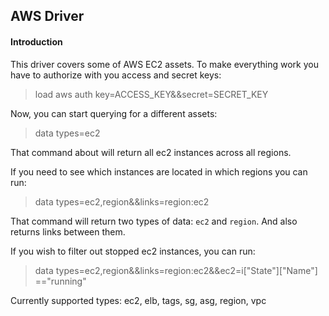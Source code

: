 ## AWS Driver
#### Introduction
This driver covers some of AWS EC2 assets.
To make everything work you have to authorize with you access and secret keys:
> load aws
> auth key=ACCESS_KEY&&secret=SECRET_KEY

Now, you can start querying for a different assets:
> data types=ec2

That command about will return all ec2 instances across all regions.

If you need to see which instances are located in which regions you can run:
> data types=ec2,region&&links=region:ec2

That command will return two types of data: `ec2` and `region`. And also returns
links between them.

If you wish to filter out stopped ec2 instances, you can run:
> data types=ec2,region&&links=region:ec2&&ec2=i["State"]["Name"] =="running"

Currently supported types: ec2, elb, tags, sg, asg, region, vpc


